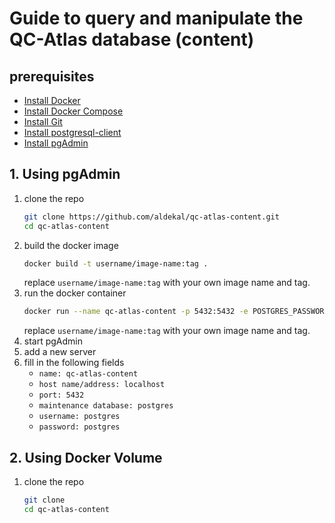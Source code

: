 # Guide to query and manipulate the QC-Atlas database (content)

## prerequisites
- [Install Docker](https://docs.docker.com/install/)
- [Install Docker Compose](https://docs.docker.com/compose/install/)
- [Install Git](https://git-scm.com/book/en/v2/Getting-Started-Installing-Git)
- [Install postgresql-client](https://www.postgresql.org/download/)
- [Install pgAdmin](https://www.pgadmin.org/download/)
## 1. Using pgAdmin
1. clone the repo
    ```bash
    git clone https://github.com/aldekal/qc-atlas-content.git
    cd qc-atlas-content
    ```
2. build the docker image
    ```bash
    docker build -t username/image-name:tag .
    ```
    replace `username/image-name:tag` with your own image name and tag.
3. run the docker container
    ```bash
    docker run --name qc-atlas-content -p 5432:5432 -e POSTGRES_PASSWORD=postgres -d username/iamge-name:tag
    ```
    replace `username/image-name:tag` with your own image name and tag.
4. start pgAdmin
5. add a new server
6. fill in the following fields
    - `name: qc-atlas-content`
    - `host name/address: localhost`
    - `port: 5432`
    - `maintenance database: postgres`
    - `username: postgres`
    - `password: postgres`

## 2. Using Docker Volume
1. clone the repo
    ```bash
    git clone
    cd qc-atlas-content
    ```